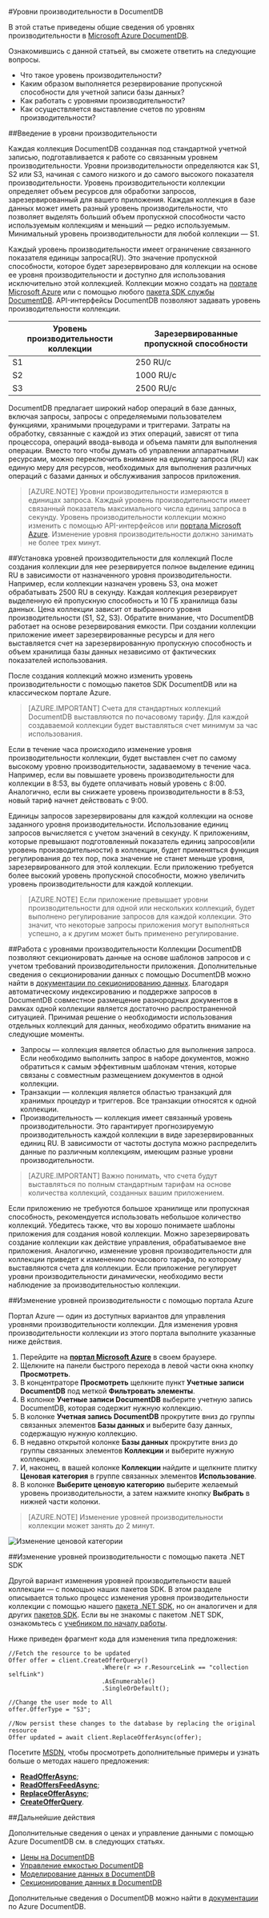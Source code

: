 <properties 
	pageTitle="Уровни производительности в DocumentDB | Microsoft Azure" 
	description="Узнайте, каким образом с помощью уровней производительности в DocumentDB можно резервировать пропускную способность для каждой коллекции." 
	services="documentdb" 
	authors="johnfmacintyre" 
	manager="jhubbard" 
	editor="monicar" 
	documentationCenter=""/>

<tags 
	ms.service="documentdb" 
	ms.workload="data-services" 
	ms.tgt_pltfrm="na" 
	ms.devlang="na" 
	ms.topic="article" 
	ms.date="03/08/2016" 
	ms.author="johnmac"/>

#Уровни производительности в DocumentDB

В этой статье приведены общие сведения об уровнях производительности в [Microsoft Azure DocumentDB](https://azure.microsoft.com/services/documentdb/).

Ознакомившись с данной статьей, вы сможете ответить на следующие вопросы.

-	Что такое уровень производительности?
-	Каким образом выполняется резервирование пропускной способности для учетной записи базы данных?
-	Как работать с уровнями производительности?
-	Как осуществляется выставление счетов по уровням производительности?

##Введение в уровни производительности

Каждая коллекция DocumentDB созданная под стандартной учетной записью, подготавливается к работе со связанным уровнем производительности. Уровни производительности определяются как S1, S2 или S3, начиная с самого низкого и до самого высокого показателя производительности. Уровень производительности коллекции определяет объем ресурсов для обработки запросов, зарезервированный для вашего приложения. Каждая коллекция в базе данных может иметь разный уровень производительности, что позволяет выделять больший объем пропускной способности часто используемым коллекциям и меньший — редко используемым. Минимальный уровень производительности для любой коллекции — S1.

Каждый уровень производительности имеет ограничение связанного показателя единицы запроса(RU). Это значение пропускной способности, которое будет зарезервировано для коллекции на основе ее уровня производительности и доступно для использования исключительно этой коллекцией. Коллекции можно создать на [портале Microsoft Azure](https://portal.azure.com) или с помощью любого [пакета SDK службы DocumentDB](https://msdn.microsoft.com/library/azure/dn781482.aspx). API-интерфейсы DocumentDB позволяют задавать уровень производительности коллекции.

Уровень производительности коллекции|Зарезервированные пропускной способности
---|---
S1|250 RU/с
S2|1000 RU/с
S3|2500 RU/с

DocumentDB предлагает широкий набор операций в базе данных, включая запросы, запросы с определяемыми пользователем функциями, хранимыми процедурами и триггерами. Затраты на обработку, связанные с каждой из этих операций, зависят от типа процессора, операций ввода-вывода и объема памяти для выполнения операции. Вместо того чтобы думать об управлении аппаратными ресурсами, можно переключить внимание на единицу запроса (RU) как единую меру для ресурсов, необходимых для выполнения различных операций с базами данных и обслуживания запросов приложения.

> [AZURE.NOTE] Уровни производительности измеряются в единицах запроса. Каждый уровень производительности имеет связанный показатель максимального числа единиц запроса в секунду. Уровень производительности коллекции можно изменить с помощью API-интерфейсов или [портала Microsoft Azure](https://portal.azure.com/). Изменение уровня производительности должно занимать не более трех минут.

##Установка уровней производительности для коллекций
После создания коллекции для нее резервируется полное выделение единиц RU в зависимости от назначенного уровня производительности. Например, если коллекции назначен уровень S3, она может обрабатывать 2500 RU в секунду. Каждая коллекция резервирует выделенную ей пропускную способность и 10 ГБ хранилища базы данных. Цена коллекции зависит от выбранного уровня производительности (S1, S2, S3). Обратите внимание, что DocumentDB работает на основе резервирования емкости. При создании коллекции приложение имеет зарезервированные ресурсы и для него выставляется счет на зарезервированную пропускную способность и объем хранилища базы данных независимо от фактических показателей использования.

После создания коллекций можно изменить уровень производительности с помощью пакетов SDK DocumentDB или на классическом портале Azure.

> [AZURE.IMPORTANT] Счета для стандартных коллекций DocumentDB выставляются по почасовому тарифу. Для каждой создаваемой коллекции будет выставляться счет минимум за час использования.

Если в течение часа происходило изменение уровня производительности коллекции, будет выставлен счет по самому высокому уровню производительности, задаваемому в течение часа. Например, если вы повышаете уровень производительности для коллекции в 8:53, вы будете оплачивать новый уровень с 8:00. Аналогично, если вы снижаете уровень производительности в 8:53, новый тариф начнет действовать с 9:00.

Единицы запросов зарезервированы для каждой коллекции на основе заданного уровня производительности. Использование единиц запросов вычисляется с учетом значений в секунду. К приложениям, которые превышают подготовленный показатель единиц запросов(или уровень производительности) в коллекции, будет применяться функция регулирования до тех пор, пока значение не станет меньше уровня, зарезервированного для этой коллекции. Если приложению требуется более высокий уровень пропускной способности, можно увеличить уровень производительности для каждой коллекции.

> [AZURE.NOTE] Если приложение превышает уровни производительности для одной или нескольких коллекций, будет выполнено регулирование запросов для каждой коллекции. Это значит, что некоторые запросы приложения могут выполняться успешно, а к другим может быть применено регулирование.

##Работа с уровнями производительности
Коллекции DocumentDB позволяют секционировать данные на основе шаблонов запросов и с учетом требований производительности приложения. Дополнительные сведения о секционировании данных с помощью DocumentDB можно найти в [документации по секционированию данных](documentdb-partition-data.md). Благодаря автоматическому индексированию и поддержке запросов в DocumentDB совместное размещение разнородных документов в рамках одной коллекции является достаточно распространенной ситуацией. Принимая решение о необходимости использования отдельных коллекций для данных, необходимо обратить внимание на следующие моменты.

- Запросы — коллекция является областью для выполнения запроса. Если необходимо выполнить запрос в наборе документов, можно обратиться к самым эффективным шаблонам чтения, которые связаны с совместным размещением документов в одной коллекции.
- Транзакции — коллекция является областью транзакций для хранимых процедур и триггеров. Все транзакции относятся к одной коллекции. 
- Производительность — коллекция имеет связанный уровень производительности. Это гарантирует прогнозируемую производительность каждой коллекции в виде зарезервированных единиц RU. В зависимости от частоты доступа можно распределить данные по различным коллекциям, имеющим разные уровни производительности.

> [AZURE.IMPORTANT] Важно понимать, что счета будут выставляться по полным стандартным тарифам на основе количества коллекций, созданных вашим приложением.

Если приложению не требуются большое хранилище или пропускная способность, рекомендуется использовать небольшое количество коллекций. Убедитесь также, что вы хорошо понимаете шаблоны приложения для создания новой коллекции. Можно зарезервировать создание коллекции как действие управления, обрабатываемое вне приложения. Аналогично, изменение уровня производительности для коллекции приведет к изменению почасового тарифа, по которому выставляются счета для коллекции. Если приложение регулирует уровни производительности динамически, необходимо вести наблюдение за производительностью коллекции.

##Изменение уровней производительности с помощью портала Azure

Портал Azure — один из доступных вариантов для управления уровнями производительности коллекции. Для изменения уровня производительности коллекции из этого портала выполните указанные ниже действия.

1. Перейдите на [**портал Microsoft Azure**](https://portal.azure.com) в своем браузере.
2. Щелкните на панели быстрого перехода в левой части окна кнопку **Просмотреть**.
3. В концентраторе **Просмотреть** щелкните пункт **Учетные записи DocumentDB** под меткой **Фильтровать элементы**.
4. В колонке **Учетные записи DocumentDB** выберите учетную запись DocumentDB, которая содержит нужную коллекцию.
5. В колонке **Учетная запись DocumentDB** прокрутите вниз до группы связанных элементов **Базы данных** и выберите базу данных, содержащую нужную коллекцию. 
6. В недавно открытой колонке **Базы данных** прокрутите вниз до группы связанных элементов **Коллекции** и выберите нужную коллекцию.
7. И, наконец, в вашей колонке **Коллекции** найдите и щелкните плитку **Ценовая категория** в группе связанных элементов **Использование**.
8. В колонке **Выберите ценовую категорию** выберите желаемый уровень производительности, а затем нажмите кнопку **Выбрать** в нижней части колонки. 

>[AZURE.NOTE] Изменение уровней производительности коллекции может занять до 2 минут.

![Изменение ценовой категории][1]

##Изменение уровней производительности с помощью пакета .NET SDK

Другой вариант изменения уровней производительности вашей коллекции — с помощью наших пакетов SDK. В этом разделе описывается только процесс изменения уровня производительности коллекции с помощью нашего [пакета .NET SDK](https://msdn.microsoft.com/library/azure/dn948556.aspx), но он аналогичен и для других [пакетов SDK](https://msdn.microsoft.com/library/azure/dn781482.aspx). Если вы не знакомы с пакетом .NET SDK, ознакомьтесь с [учебником по началу работы](documentdb-get-started.md).

Ниже приведен фрагмент кода для изменения типа предложения:

	//Fetch the resource to be updated
	Offer offer = client.CreateOfferQuery()
	                          .Where(r => r.ResourceLink == "collection selfLink")    
	                          .AsEnumerable()
	                          .SingleOrDefault();
	                          
	//Change the user mode to All
	offer.OfferType = "S3";
	                    
	//Now persist these changes to the database by replacing the original resource
	Offer updated = await client.ReplaceOfferAsync(offer);

Посетите [MSDN](https://msdn.microsoft.com/library/azure/microsoft.azure.documents.client.documentclient.aspx), чтобы просмотреть дополнительные примеры и узнать больше о методах нашего предложения:

- [**ReadOfferAsync**](https://msdn.microsoft.com/library/azure/microsoft.azure.documents.client.documentclient.readofferasync.aspx);
- [**ReadOffersFeedAsync**](https://msdn.microsoft.com/library/azure/microsoft.azure.documents.client.documentclient.readoffersfeedasync.aspx);
- [**ReplaceOfferAsync**](https://msdn.microsoft.com/library/azure/microsoft.azure.documents.client.documentclient.replaceofferasync.aspx);
- [**CreateOfferQuery**](https://msdn.microsoft.com/library/azure/microsoft.azure.documents.linq.documentqueryable.createofferquery.aspx). 

##Дальнейшие действия

Дополнительные сведения о ценах и управление данными с помощью Azure DocumentDB см. в следующих статьях.
 
- [Цены на DocumentDB](https://azure.microsoft.com/pricing/details/documentdb/)
- [Управление емкостью DocumentDB](documentdb-manage.md) 
- [Моделирование данных в DocumentDB](documentdb-modeling-data.md)
- [Секционирование данных в DocumentDB](documentdb-partition-data.md)

Дополнительные сведения о DocumentDB можно найти в [документации](https://azure.microsoft.com/documentation/services/documentdb/) по Azure DocumentDB.

[1]: ./media/documentdb-performance-levels/img1.png

<!---HONumber=AcomDC_0309_2016-->
